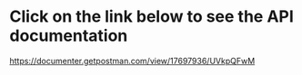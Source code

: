# Click on the link below to see the API documentation
https://documenter.getpostman.com/view/17697936/UVkpQFwM
